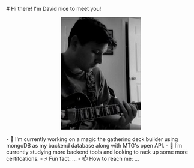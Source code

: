 <p algin="center" style="blue">
# Hi there! I'm David nice to meet you!
</p>
<p align="center">
<img src="MePhoto1.jpg"  style="width:auto; height:300px"/>
</p>
- 🔭 I’m currently working on a magic the gathering deck builder using mongoDB as my backend database along with MTG's open API.
- 🌱 I’m currently studying more backend tools and looking to rack up some more certifcations.
- ⚡ Fun fact: ...
- 📫 How to reach me: ...
